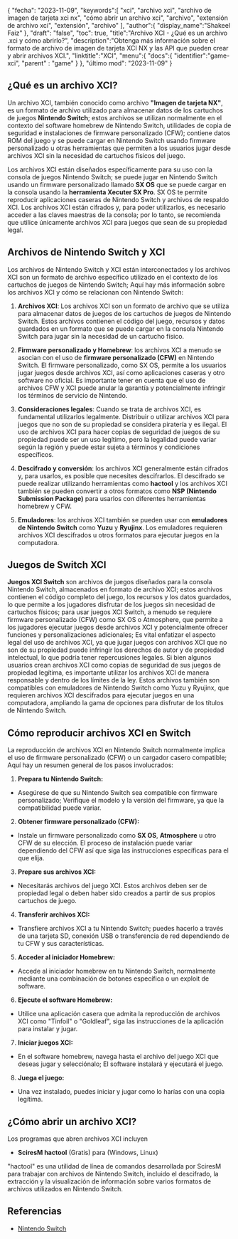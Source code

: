 {
"fecha": "2023-11-09",
   "keywords":[
"xci",
"archivo xci",
"archivo de imagen de tarjeta xci nx",
"cómo abrir un archivo xci",
"archivo",
"extensión de archivo xci",
"extensión",
"archivo"
],
   "author":{
"display_name":"Shakeel Faiz"
},
"draft": "false",
"toc": true,
"title":"Archivo XCI - ¿Qué es un archivo .xci y cómo abrirlo?",
   "description":"Obtenga más información sobre el formato de archivo de imagen de tarjeta XCI NX y las API que pueden crear y abrir archivos XCI.",
"linktitle":"XCI",
   "menu":{
      "docs":{
         "identifier":"game-xci",
"parent" : "game"
}
},
"último mod": "2023-11-09"
}

## ¿Qué es un archivo XCI?

Un archivo XCI, también conocido como archivo **"Imagen de tarjeta NX"**, es un formato de archivo utilizado para almacenar datos de los cartuchos de juegos **Nintendo Switch**; estos archivos se utilizan normalmente en el contexto del software homebrew de Nintendo Switch, utilidades de copia de seguridad e instalaciones de firmware personalizado (CFW); contiene datos ROM del juego y se puede cargar en Nintendo Switch usando firmware personalizado u otras herramientas que permiten a los usuarios jugar desde archivos XCI sin la necesidad de cartuchos físicos del juego.

Los archivos XCI están diseñados específicamente para su uso con la consola de juegos Nintendo Switch; se puede jugar en Nintendo Switch usando un firmware personalizado llamado **SX OS** que se puede cargar en la consola usando la **herramienta Xecuter SX Pro**. SX OS te permite reproducir aplicaciones caseras de Nintendo Switch y archivos de respaldo XCI. Los archivos XCI están cifrados y, para poder utilizarlos, es necesario acceder a las claves maestras de la consola; por lo tanto, se recomienda que utilice únicamente archivos XCI para juegos que sean de su propiedad legal.

## Archivos de Nintendo Switch y XCI

Los archivos de Nintendo Switch y XCI están interconectados y los archivos XCI son un formato de archivo específico utilizado en el contexto de los cartuchos de juegos de Nintendo Switch; Aquí hay más información sobre los archivos XCI y cómo se relacionan con Nintendo Switch:

1. **Archivos XCI**: Los archivos XCI son un formato de archivo que se utiliza para almacenar datos de juegos de los cartuchos de juegos de Nintendo Switch. Estos archivos contienen el código del juego, recursos y datos guardados en un formato que se puede cargar en la consola Nintendo Switch para jugar sin la necesidad de un cartucho físico.
    












2. **Firmware personalizado y Homebrew**: los archivos XCI a menudo se asocian con el uso de **firmware personalizado (CFW)** en Nintendo Switch. El firmware personalizado, como SX OS, permite a los usuarios jugar juegos desde archivos XCI, así como aplicaciones caseras y otro software no oficial. Es importante tener en cuenta que el uso de archivos CFW y XCI puede anular la garantía y potencialmente infringir los términos de servicio de Nintendo.
    












3. **Consideraciones legales**: Cuando se trata de archivos XCI, es fundamental utilizarlos legalmente. Distribuir o utilizar archivos XCI para juegos que no son de su propiedad se considera piratería y es ilegal. El uso de archivos XCI para hacer copias de seguridad de juegos de su propiedad puede ser un uso legítimo, pero la legalidad puede variar según la región y puede estar sujeta a términos y condiciones específicos.
    












4. **Descifrado y conversión**: los archivos XCI generalmente están cifrados y, para usarlos, es posible que necesites descifrarlos. El descifrado se puede realizar utilizando herramientas como **hactool** y los archivos XCI también se pueden convertir a otros formatos como **NSP (Nintendo Submission Package)** para usarlos con diferentes herramientas homebrew y CFW.
    












5. **Emuladores**: los archivos XCI también se pueden usar con **emuladores de Nintendo Switch** como **Yuzu** y **Ryujinx**. Los emuladores requieren archivos XCI descifrados u otros formatos para ejecutar juegos en la computadora.

## Juegos de Switch XCI

**Juegos XCI Switch** son archivos de juegos diseñados para la consola Nintendo Switch, almacenados en formato de archivo XCI; estos archivos contienen el código completo del juego, los recursos y los datos guardados, lo que permite a los jugadores disfrutar de los juegos sin necesidad de cartuchos físicos; para usar juegos XCI Switch, a menudo se requiere firmware personalizado (CFW) como SX OS o Atmosphere, que permite a los jugadores ejecutar juegos desde archivos XCI y potencialmente ofrecer funciones y personalizaciones adicionales; Es vital enfatizar el aspecto legal del uso de archivos XCI, ya que jugar juegos con archivos XCI que no son de su propiedad puede infringir los derechos de autor y de propiedad intelectual, lo que podría tener repercusiones legales. Si bien algunos usuarios crean archivos XCI como copias de seguridad de sus juegos de propiedad legítima, es importante utilizar los archivos XCI de manera responsable y dentro de los límites de la ley. Estos archivos también son compatibles con emuladores de Nintendo Switch como Yuzu y Ryujinx, que requieren archivos XCI descifrados para ejecutar juegos en una computadora, ampliando la gama de opciones para disfrutar de los títulos de Nintendo Switch.

## Cómo reproducir archivos XCI en Switch

La reproducción de archivos XCI en Nintendo Switch normalmente implica el uso de firmware personalizado (CFW) o un cargador casero compatible; Aquí hay un resumen general de los pasos involucrados:

1. **Prepara tu Nintendo Switch:**
    












- Asegúrese de que su Nintendo Switch sea compatible con firmware personalizado; Verifique el modelo y la versión del firmware, ya que la compatibilidad puede variar.
2. **Obtener firmware personalizado (CFW):**
    












- Instale un firmware personalizado como **SX OS**, **Atmosphere** u otro CFW de su elección. El proceso de instalación puede variar dependiendo del CFW así que siga las instrucciones específicas para el que elija.
3. **Prepare sus archivos XCI:**
    












- Necesitarás archivos del juego XCI. Estos archivos deben ser de propiedad legal o deben haber sido creados a partir de sus propios cartuchos de juego.
4. **Transferir archivos XCI:**
    












- Transfiere archivos XCI a tu Nintendo Switch; puedes hacerlo a través de una tarjeta SD, conexión USB o transferencia de red dependiendo de tu CFW y sus características.
5. **Acceder al iniciador Homebrew:**
    












- Accede al iniciador homebrew en tu Nintendo Switch, normalmente mediante una combinación de botones específica o un exploit de software.
6. **Ejecute el software Homebrew:**
    












- Utilice una aplicación casera que admita la reproducción de archivos XCI como "Tinfoil" o "Goldleaf", siga las instrucciones de la aplicación para instalar y jugar.
7. **Iniciar juegos XCI:**
    












- En el software homebrew, navega hasta el archivo del juego XCI que deseas jugar y selecciónalo; El software instalará y ejecutará el juego.
8. **Juega el juego:**
    












- Una vez instalado, puedes iniciar y jugar como lo harías con una copia legítima.

## ¿Cómo abrir un archivo XCI?

Los programas que abren archivos XCI incluyen

- **SciresM hactool** (Gratis) para (Windows, Linux)

"hactool" es una utilidad de línea de comandos desarrollada por SciresM para trabajar con archivos de Nintendo Switch, incluido el descifrado, la extracción y la visualización de información sobre varios formatos de archivos utilizados en Nintendo Switch.

## Referencias
* [Nintendo Switch](https://en.wikipedia.org/wiki/Nintendo_Switch)
